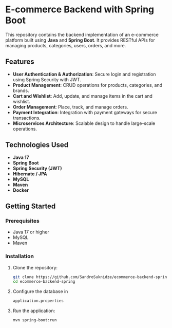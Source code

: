 # E-commerce Backend with Spring Boot

This repository contains the backend implementation of an e-commerce platform built using **Java** and **Spring Boot**. It provides RESTful APIs for managing products, categories, users, orders, and more.

## Features
- **User Authentication & Authorization**: Secure login and registration using Spring Security with JWT.
- **Product Management**: CRUD operations for products, categories, and brands.
- **Cart and Wishlist**: Add, update, and manage items in the cart and wishlist.
- **Order Management**: Place, track, and manage orders.
- **Payment Integration**: Integration with payment gateways for secure transactions.
- **Microservices Architecture**: Scalable design to handle large-scale operations.

## Technologies Used
- **Java 17**
- **Spring Boot**
- **Spring Security (JWT)**
- **Hibernate / JPA**
- **MySQL**
- **Maven**
- **Docker**

## Getting Started
### Prerequisites
- Java 17 or higher  
- MySQL  
- Maven

### Installation
1. Clone the repository:  
   ```bash
   git clone https://github.com/SandroSuknidze/ecommerce-backend-spring.git
   cd ecommerce-backend-spring
2. Configure the database in
    ```bash
   application.properties
3. Run the application:
   ```bash
   mvn spring-boot:run
